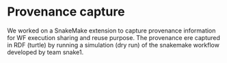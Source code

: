 # Provenance capture
We worked on a SnakeMake extension to capture provenance information for WF execution sharing and reuse purpose. 
The provenance ere captured in RDF (turtle) by running a simulation (dry run) of the snakemake workflow developed by team snake1.
